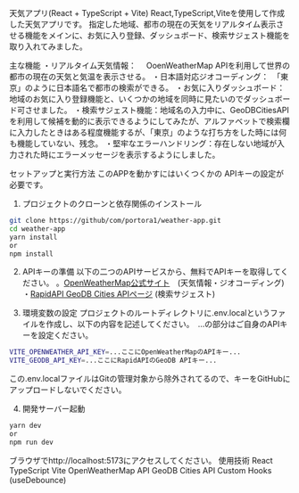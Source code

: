 天気アプリ(React + TypeScript + Vite)
React,TypeScript,Viteを使用して作成した天気アプリです。
指定した地域、都市の現在の天気をリアルタイム表示させる機能をメインに、お気に入り登録、ダッシュボード、検索サジェスト機能を取り入れてみました。

主な機能
・リアルタイム天気情報：　 OoenWeatherMap APIを利用して世界の都市の現在の天気と気温を表示させる。
・日本語対応ジオコーディング：　「東京」のように日本語名で都市の検索ができる。
・お気に入りダッシュボード：　地域のお気に入り登録機能と、いくつかの地域を同時に見たいのでダッシュボード可させました。
・検索サジェスト機能：地域名の入力中に、GeoDBCitiesAPIを利用して候補を動的に表示できるようにしてみたが、アルファベットで検索欄に入力したときはある程度機能するが、「東京」のような打ち方をした時には何も機能していない、残念。
・堅牢なエラーハンドリング：存在しない地域が入力された時にエラーメッセージを表示するようにしました。

セットアップと実行方法
このAPPを動かすにはいくつくかの APIキーの設定が必要です。
1. プロジェクトのクローンと依存関係のインストール
```bash
git clone https://github/com/portora1/weather-app.git
cd weather-app
yarn install
or
npm install
```
2. APIキーの準備
以下の二つのAPIサービスから、無料でAPIキーを取得してください。
。[OpenWeatherMap公式サイト](https://www.google.com/url?sa=E&q=https%3A%2F%2Fopenweathermap.org%2F)　(天気情報・ジオコーディング)
・[RapidAPI GeoDB Cities APIページ](https://www.google.com/url?sa=E&q=https%3A%2F%2Frapidapi.com%2Fwirefreethought%2Fapi%2Fgeodb-cities) (検索サジェスト)

3. 環境変数の設定
プロジェクトのルートディレクトリに.env.localというファイルを作成し、以下の内容を記述してください。　...の部分はご自身のAPIキーを設定ください。

```bash
VITE_OPENWEATHER_API_KEY=...ここにOpenWeatherMapのAPIキー...
VITE_GEODB_API_KEY=...ここにRapidAPIのGeoDB APIキー...
```
この.env.localファイルはGitの管理対象から除外されてるので、キーをGitHubにアップロードしないでください。

4. 開発サーバー起動
```bash
yarn dev
or
npm run dev
```
ブラウザでhttp://localhost:5173にアクセスしてください。
使用技術
React
TypeScript
Vite
OpenWeatherMap API
GeoDB Cities API
Custom Hooks (useDebounce)